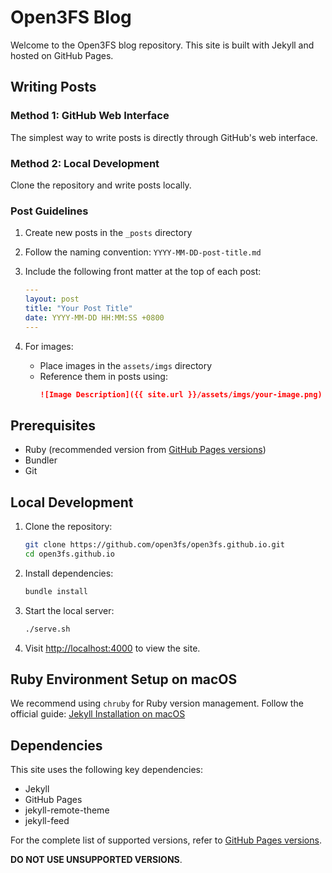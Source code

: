 # Open3FS Blog

Welcome to the Open3FS blog repository. This site is built with Jekyll and hosted on GitHub Pages.

## Writing Posts

### Method 1: GitHub Web Interface
The simplest way to write posts is directly through GitHub's web interface.

### Method 2: Local Development
Clone the repository and write posts locally.

### Post Guidelines

1. Create new posts in the `_posts` directory
2. Follow the naming convention: `YYYY-MM-DD-post-title.md`
3. Include the following front matter at the top of each post:

   ```yaml
   ---
   layout: post
   title: "Your Post Title"
   date: YYYY-MM-DD HH:MM:SS +0800
   ---
   ```

4. For images:
   - Place images in the `assets/imgs` directory
   - Reference them in posts using:
     ```markdown
     ![Image Description]({{ site.url }}/assets/imgs/your-image.png)
     ```

## Prerequisites

- Ruby (recommended version from [GitHub Pages versions](https://pages.github.com/versions/))
- Bundler
- Git

## Local Development

1. Clone the repository:
   ```bash
   git clone https://github.com/open3fs/open3fs.github.io.git
   cd open3fs.github.io
   ```

2. Install dependencies:
   ```bash
   bundle install
   ```

3. Start the local server:
   ```bash
   ./serve.sh
   ```

4. Visit [http://localhost:4000](http://localhost:4000) to view the site.

## Ruby Environment Setup on macOS

We recommend using `chruby` for Ruby version management. Follow the official guide:
[Jekyll Installation on macOS](https://jekyllrb.com/docs/installation/macos/)

## Dependencies

This site uses the following key dependencies:
- Jekyll
- GitHub Pages
- jekyll-remote-theme
- jekyll-feed

For the complete list of supported versions, refer to [GitHub Pages versions](https://pages.github.com/versions/).

**DO NOT USE UNSUPPORTED VERSIONS**.
